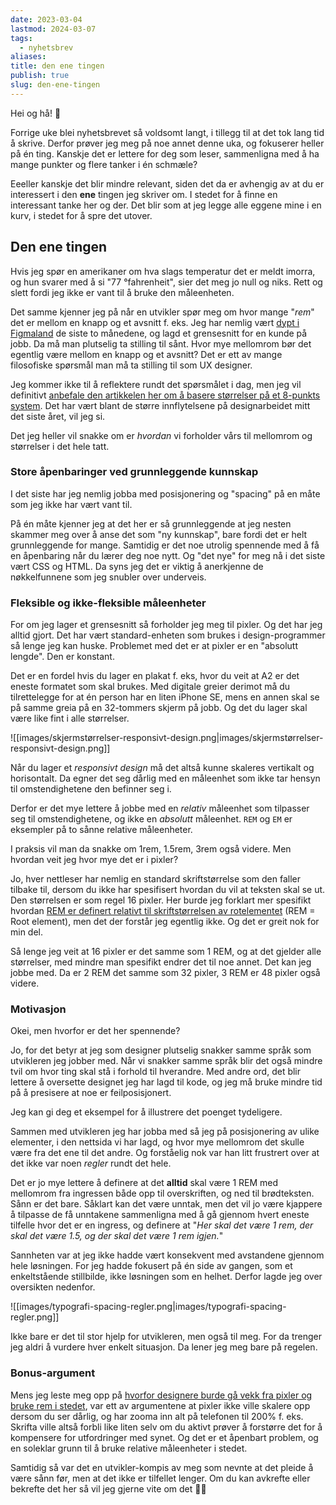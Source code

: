 ```yaml
---
date: 2023-03-04
lastmod: 2024-03-07
tags:
  - nyhetsbrev
aliases: 
title: den ene tingen
publish: true
slug: den-ene-tingen
---
```

Hei og hå! 👋

Forrige uke blei nyhetsbrevet så voldsomt langt, i tillegg til at det tok lang tid å skrive. Derfor prøver jeg meg på noe annet denne uka, og fokuserer heller på én ting. Kanskje det er lettere for deg som leser, sammenligna med å ha mange punkter og flere tanker i én schmæle?

Eeeller kanskje det blir mindre relevant, siden det da er avhengig av at du er interessert i den **ene** tingen jeg skriver om. I stedet for å finne en interessant tanke her og der. Det blir som at jeg legge alle eggene mine i en kurv, i stedet for å spre det utover.

## Den ene tingen

Hvis jeg spør en amerikaner om hva slags temperatur det er meldt imorra, og hun svarer med å si "77 °fahrenheit", sier det meg jo null og niks. Rett og slett fordi jeg ikke er vant til å bruke den måleenheten.

Det samme kjenner jeg på når en utvikler spør meg om hvor mange "_rem_" det er mellom en knapp og et avsnitt f. eks. Jeg har nemlig vært [dypt i Figmaland](https://www.figma.com/) de siste to månedene, og lagd et grensesnitt for en kunde på jobb. Da må man plutselig ta stilling til sånt. Hvor mye mellomrom bør det egentlig være mellom en knapp og et avsnitt? Det er ett av mange filosofiske spørsmål man må ta stilling til som UX designer.

Jeg kommer ikke til å reflektere rundt det spørsmålet i dag, men jeg vil definitivt [anbefale den artikkelen her om å basere størrelser på et 8-punkts system](https://medium.com/swlh/the-comprehensive-8pt-grid-guide-aa16ff402179). Det har vært blant de større innflytelsene på designarbeidet mitt det siste året, vil jeg si.

Det jeg heller vil snakke om er _hvordan_ vi forholder vårs til mellomrom og størrelser i det hele tatt.

### Store åpenbaringer ved grunnleggende kunnskap

I det siste har jeg nemlig jobba med posisjonering og "spacing" på en måte som jeg ikke har vært vant til.

På én måte kjenner jeg at det her er så grunnleggende at jeg nesten skammer meg over å anse det som "ny kunnskap", bare fordi det er helt grunnleggende for mange. Samtidig er det noe utrolig spennende med å få en åpenbaring når du lærer deg noe nytt. Og "det nye" for meg nå i det siste vært CSS og HTML. Da syns jeg det er viktig å anerkjenne de nøkkelfunnene som jeg snubler over underveis.

### Fleksible og ikke-fleksible måleenheter

For om jeg lager et grensesnitt så forholder jeg meg til pixler. Og det har jeg alltid gjort. Det har vært standard-enheten som brukes i design-programmer så lenge jeg kan huske. Problemet med det er at pixler er en "absolutt lengde". Den er konstant.

Det er en fordel hvis du lager en plakat f. eks, hvor du veit at A2 er det eneste formatet som skal brukes. Med digitale greier derimot må du tilrettelegge for at én person har en liten iPhone SE, mens en annen skal se på samme greia på en 32-tommers skjerm på jobb. Og det du lager skal være like fint i alle størrelser.

![[images/skjermstørrelser-responsivt-design.png|images/skjermstørrelser-responsivt-design.png]]

Når du lager et _responsivt design_ må det altså kunne skaleres vertikalt og horisontalt. Da egner det seg dårlig med en måleenhet som ikke tar hensyn til omstendighetene den befinner seg i.

Derfor er det mye lettere å jobbe med en _relativ_ måleenhet som tilpasser seg til omstendighetene, og ikke en _absolutt_ måleenhet. `REM` og `EM` er eksempler på to sånne relative måleenheter.

I praksis vil man da snakke om 1rem, 1.5rem, 3rem også videre. Men hvordan veit jeg hvor mye det er i pixler?

Jo, hver nettleser har nemlig en standard skriftstørrelse som den faller tilbake til, dersom du ikke har spesifisert hvordan du vil at teksten skal se ut. Den størrelsen er som regel 16 pixler. Her burde jeg forklart mer spesifikt hvordan [REM er definert relativt til skriftstørrelsen av rotelementet](https://www.freecodecamp.org/news/what-is-rem-in-css/) (REM = Root element), men det der forstår jeg egentlig ikke. Og det er greit nok for min del.

Så lenge jeg veit at 16 pixler er det samme som 1 REM, og at det gjelder alle størrelser, med mindre man spesifikt endrer det til noe annet. Det kan jeg jobbe med. Da er 2 REM det samme som 32 pixler, 3 REM er 48 pixler også videre.

### Motivasjon

Okei, men hvorfor er det her spennende?

Jo, for det betyr at jeg som designer plutselig snakker samme språk som utvikleren jeg jobber med. Når vi snakker samme språk blir det også mindre tvil om hvor ting skal stå i forhold til hverandre. Med andre ord, det blir lettere å oversette designet jeg har lagd til kode, og jeg må bruke mindre tid på å presisere at noe er feilposisjonert.

Jeg kan gi deg et eksempel for å illustrere det poenget tydeligere.

Sammen med utvikleren jeg har jobba med så jeg på posisjonering av ulike elementer, i den nettsida vi har lagd, og hvor mye mellomrom det skulle være fra det ene til det andre. Og forståelig nok var han litt frustrert over at det ikke var noen _regler_ rundt det hele.

Det er jo mye lettere å definere at det **alltid** skal være 1 REM med mellomrom fra ingressen både opp til overskriften, og ned til brødteksten. Sånn er det bare. Såklart kan det være unntak, men det vil jo være kjappere å tilpasse de få unntakene sammenligna med å gå gjennom hvert eneste tilfelle hvor det er en ingress, og definere at "_Her skal det være 1 rem, der skal det være 1.5, og der skal det være 1 rem igjen._"

Sannheten var at jeg ikke hadde vært konsekvent med avstandene gjennom hele løsningen. For jeg hadde fokusert på én side av gangen, som et enkeltstående stillbilde, ikke løsningen som en helhet. Derfor lagde jeg over oversikten nedenfor.

![[images/typografi-spacing-regler.png|images/typografi-spacing-regler.png]]

Ikke bare er det til stor hjelp for utvikleren, men også til meg. For da trenger jeg aldri å vurdere hver enkelt situasjon. Da lener jeg meg bare på regelen.

### Bonus-argument

Mens jeg leste meg opp på [hvorfor designere burde gå vekk fra pixler og bruke rem i stedet](https://uxdesign.cc/why-designers-should-move-from-px-to-rem-and-how-to-do-that-in-figma-c0ea23e07a15), var ett av argumentene at pixler ikke ville skalere opp dersom du ser dårlig, og har zooma inn alt på telefonen til 200% f. eks. Skrifta ville altså forbli like liten selv om du aktivt prøver å forstørre det for å kompensere for utfordringer med synet. Og det er et åpenbart problem, og en soleklar grunn til å bruke relative måleenheter i stedet.

Samtidig så var det en utvikler-kompis av meg som nevnte at det pleide å være sånn før, men at det ikke er tilfellet lenger. Om du kan avkrefte eller bekrefte det her så vil jeg gjerne vite om det 🙋‍♂️
